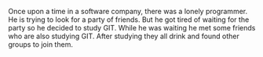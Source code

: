Once upon a time in a software company, there was a lonely programmer. He is trying to look for 
a party of friends. But he got tired of waiting for the party so he decided to study GIT. While 
he was waiting he met some friends who are also studying GIT.  After studying they all drink 
and found other groups to join them.
